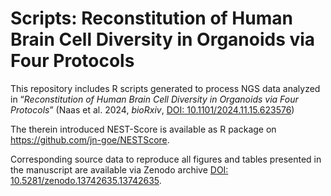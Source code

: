 # Scripts: Reconstitution of Human Brain Cell Diversity in Organoids via Four Protocols

This repository includes R scripts generated to process NGS data analyzed in “*Reconstitution of Human Brain Cell Diversity in Organoids via Four Protocols*” (Naas et al. 2024, *bioRxiv*, [DOI: 10.1101/2024.11.15.623576](https://doi.org/10.1101/2024.11.15.623576))

The therein introduced NEST-Score is available as R package on <https://github.com/jn-goe/NESTScore>.

Corresponding source data to reproduce all figures and tables presented in the manuscript are available via Zenodo archive [DOI: 10.5281/zenodo.13742635.13742635](https://doi.org/10.5281/zenodo.13742635).
